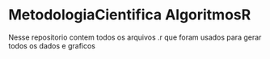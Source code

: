 # MetodologiaCientifica AlgoritmosR
 Nesse repositorio contem todos os arquivos .r que foram usados para gerar todos os dados e graficos
